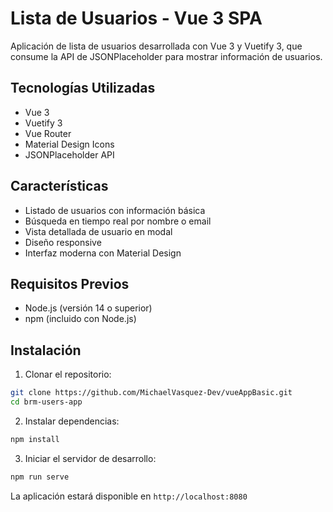 # Lista de Usuarios - Vue 3 SPA

Aplicación de lista de usuarios desarrollada con Vue 3 y Vuetify 3, que consume la API de JSONPlaceholder para mostrar información de usuarios.

## Tecnologías Utilizadas

- Vue 3
- Vuetify 3
- Vue Router
- Material Design Icons
- JSONPlaceholder API

## Características

- Listado de usuarios con información básica
- Búsqueda en tiempo real por nombre o email
- Vista detallada de usuario en modal
- Diseño responsive
- Interfaz moderna con Material Design

## Requisitos Previos

- Node.js (versión 14 o superior)
- npm (incluido con Node.js)

## Instalación

1. Clonar el repositorio:
```bash
git clone https://github.com/MichaelVasquez-Dev/vueAppBasic.git
cd brm-users-app
```

2. Instalar dependencias:
```bash
npm install
```

3. Iniciar el servidor de desarrollo:
```bash
npm run serve
```

La aplicación estará disponible en `http://localhost:8080`
